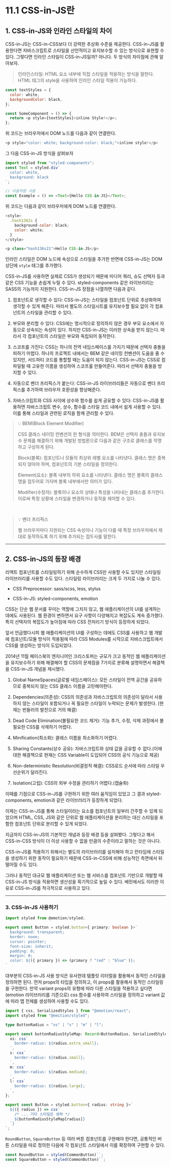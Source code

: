 # 11.1 CSS-in-JS란

## 1. CSS-in-JS와 인라인 스타일의 차이

CSS-in-JS는 CSS-in-CSS보다 더 강력한 추상화 수준을 제공한다. CSS-in-JS를 활용한다면 자바스크립트로 스타일을 선언적이고 유지보수할 수 있는 방식으로 표현할 수 있다. 그렇다면 인라인 스타일이 CSS-in-JS일까? 아니다. 두 방식의 차이점에 관해 알아보자.

> 인라인스타일: HTML 요소 내부에 직접 스타일을 적용하는 방식을 말한다. HTML 태그의 style을 사용하여 인라인 스타일 적용이 가능하다.

```js
const textStyles = {
  color: white,
  backgroundColor: black,
};

const SomeComponent = () => {
  return <p style={textStyles}>inline Style!</p>;
};
```

위 코드는 브라우저에서 DOM 노드를 다음과 같이 연결한다.

```js
<p style="color: white; background-color: black;">inline style!</p>
```

그 다음 CSS-in-JS 방식을 살펴보자

```ts
import styled from "styled-components";
const Text = styled.div`
  color: white,
  background: black
`;

// 다음처럼 사용
const Example = () => <Text>{Hello CSS-in-JS}</Text>;
```

위 코드는 다음과 같이 브라우저에게 DOM 노드를 연결한다.

```js
<style>
  .hash1362s {
    background-color: black;
    color: white;
  }
</style>

<p class="hash136s21">Hello CSS-in-JS</p>
```

인라인 스타일은 DOM 노드에 속성으로 스타일을 추가한 반면에 CSS-in-JS는 DOM 상단에 `style` 태그를 추가했다.

CSS-in-JS를 사용하면 실제로 CSS가 생성되기 때문에 미디어 쿼리, 슈도 선택자 등과 같은 CSS 기능을 손쉽게 누릴 수 있다. styled-components 같은 라이브러리는 SASS의 기능까지 지원한다. CSS-in-JS 장점을 나열하면 다음과 같다.

1. 컴포넌트로 생각할 수 있다: CSS-in-JS는 스타일을 컴포넌트 단위로 추상화하여 생각할 수 있게 해준다. 따라서 별도의 스타일시트를 유지보수할 필요 없이 각 컴포넌트의 스타일을 관리할 수 있다.

2. 부모와 분리할 수 있다: CSS에는 명시적으로 정의하지 않은 경우 부모 요소에서 자동으로 상속되는 속성이 있다. 하지만 CSS-in-JS는 이러한 상속을 받지 않는다. 따라서 각 컴포넌트의 스타일은 부모와 독립되어 동작한다.

3. 스코프를 가진다: CSS는 하나의 전역 네임스페이스를 가지기 때문에 선택자 충돌을 피하기 어렵다. 하나의 프로젝트 내에서는 BEM 같은 네이밍 컨벤션이 도움을 줄 수 있지만, 서드파티 코드를 통할할 때는 도움이 되지 않는다. CSS-in-JS는 CSS로 컴파일될 때 고유한 이름을 생성하여 스코프를 만들어준다. 따라서 선택자 충돌을 방지할 수 있다.

4. 자동으로 벤더 프리픽스가 붙는다: CSS-in-JS 라이브러리들은 자동으로 벤더 프리픽스를 추가하여 브라우저 호환성을 향상해준다.

5. 자바스크립트와 CSS 사이에 상수와 함수를 쉽게 공유할 수 있다: CSS-in-JS를 활용하면 자바스크립트 변수, 상수, 함수를 스타일 코드 내에서 쉽게 사용할 수 있다. 이를 통해 스타일과 관련된 로직을 함께 관리할 수 있다.

> 💡 BEM(Block Element Modifier)
>
> CSS 클래스 네이밍 컨벤션의 한 형식을 의미한다. BEM은 선택자 충돌과 유지보수 문제를 해결하기 위해 개발된 방법론으로 다음과 같은 구조로 클래스를 작명하고 구성하게 된다.
>
> Block(블록): 컴포넌트나 모듈의 최상위 레벨 요소를 나타낸다. 클래스 명은 중복되지 않아야 하며, 컴포넌트의 기본 스타일을 정의한다.
>
> Element(요소): 블록 내부의 하위 요소를 나타낸다. 클래스 명은 블록의 클래스 명을 접두어로 가지며 블록 내부에서만 의미가 있다.
>
> Modifier(수정자): 블록이나 요소의 상태나 특성을 나타내는 클래스를 추가한다. 이로써 특정 상황에 스타일을 변경하거나 동작을 제어할 수 있다.

<br>

> 💡 벤더 프리픽스
>
> 웹 브라우저마다 지원되는 CSS 속성이나 기능이 다를 때 특정 브라우저에서 제대로 동작하도록 하기 위해 추가되는 접두사를 말한다.

---

## 2. CSS-in-JS의 등장 배경

리액트 컴포넌트를 스타일링하기 위해 순수하게 CSS만 사용할 수도 있지만 스타일링 라이브러리를 사용할 수도 있다. 스타일링 라이브러리는 크게 두 가지로 나눌 수 있다.

- CSS Preprocessor: sass/scss, less, stylus

- CSS-in-JS: styled-components, emotion

CSS는 단순 웹 문서를 꾸미는 역할에 그치지 않고, 웹 애플리케이션의 UI를 설계하는 데에도 사용된다. 웹 환경이 변하면서 요구 사항이 다양해지고 복잡도도 계속 증가했다. 특히 선택자의 복잡도가 높아짐에 따라 CSS 전처리기 방식이 등장하게 되었다.

앞서 언급했다시피 웹 애플리케이션의 UI를 구성하는 데에도 CSS를 사용하고 웹 개발에 컴포넌트/모듈 방식이 적용됨에 따라 CSS Modules를 시작으로 자바스크립트에서 CSS를 생성하는 방식이 도입되었다.

2014년 11월 페이스북의 엔지니어인 크리스토퍼는 규모가 크고 동적인 웹 애플리케이션을 유지보수하기 위해 해결해야 할 CSS의 문제점을 7가지로 분류해 설명하면서 해결책을 CSS-in-JS 개념을 제시했다.

1. Global NameSpaces(글로벌 네임스페이스): 모든 스타일이 전역 공간을 공유하므로 중복되지 않는 CSS 클래스 이름을 고민해야한다.

2. Dependencies(의존성): CSS의 의존성과 자바스크립트의 의존성이 달라서 사용하지 않는 스타일이 포함되거나 꼭 필요한 스타일이 누락되는 문제가 발생한다. (현재는 번들러의 발전으로 거의 해결)

3. Dead Code Elimination(불필요한 코드 제거): 기능 추가, 수정, 삭제 과정에서 불필요한 CSS를 삭제하기 어렵다.

4. Minification(최소화): 클래스 이름을 최소화하기 어렵다.

5. Sharing Constants(상수 공유): 자바스크립트와 상태 값을 공유할 수 없다.(이에 대한 해결책으로 현재는 CSS Variable이 도입되어 CSS의 공식 기능으로 제공)

6. Non-deterministic Resolution(비결정적 해결): CSS로드 순서에 따라 스타일 우선순위가 달라진다.

7. Isolation(고립): CSS의 외부 수정을 관리하기 어렵다.(캡슐화)

이때를 기점으로 CSS-in-JS를 구현하기 위한 여러 움직임이 있었고 그 결과 styled-components, emotion과 같은 라이브러리가 등장하게 되었다.

이제는 CSS-in-JS를 통해 스타일이라는 요소를 컴포넌트의 일부러 간주할 수 있께 되었으며 HTML, CSS, JS와 같은 단위로 웹 애플리케이션을 분리하는 대신 스타일을 포함한 컴포넌트 단위로 분리할 수 있게 되었다.

지금까지 CSS-in-JS의 기본적인 개념과 등장 배경 등을 살펴봤다. 그렇다고 해서 CSS-in-CSS 방식이 더 이상 사용할 수 없을 만큼의 수준이라고 말하는 것은 아니다.

CSS-in-JS를 적용하기 위해서는 별도의 라이브러리를 설치해야 하고 런타임에 스타일을 생성하기 위한 동작이 필요하기 때문에 CSS-in-CSS에 비해 성능적인 측면에서 뒤떨어질 수도 있다.

그러나 동적인 대규모 웹 애플리케이션 또는 웹 서비스를 컴포넌트 기반으로 개발할 때 CSS-in-JS 방식을 적용하면 생산성을 획기적으로 높일 수 있다. 배민에서도 이러한 이유로 CSS-in-JS를 적극적으로 사용하고 있다.

---

### 3. CSS-in-JS 사용하기

```ts
import styled from @emotion/styled;

export const Button = styled.button<{ primary: boolean }>`
  background: transparent;
  border: none;
  cursor: pointer;
  font-size: inherit;
  padding: 0;
  margin: 0;
  color: ${({ primary }) => (primary ? "red" : "blue" )};
`
```

대부분의 CSS-in-JS 사용 방식은 유사한데 템플릿 리터럴을 활용해서 동적인 스타일을 정의하면 된다. 먼저 props의 타입을 정의하고, 이 props를 활용해서 동적인 스타일링을 구현한다. 만약 variant props의 유형에 따라 다른 스타일을 적용하고 싶다면 (emotion 라이브러리를 기준으로) css 함수를 사용하여 스타일을 정의하고 variant 값에 따라 맵 전체를 생성하여 사용할 수도 있다.

```ts
import { css, SerializedStyles } from "@emotion/react";
import styled from "@emition/styled";

type ButtonRadius = "xs" | "s" | "m" | "l";

export const buttonRadiusStyleMap: Record<ButtonRadius, SerializedStyles> = {
  xs: css`
    border-radius: ${radius.extra_small};
  `,
  s: css`
    border-radius: ${radius.small};
  `,
  m: css`
    border-radius: ${radius.medium};
  `,
  l: css`
    border-radius: ${radius.large};
  `,
};

export const Button = styled.button<{ radius: string }>`
  ${({ radius }) => css`
    /* ... 기타 스타일은 생략 */
    ${buttonRadiusStyleMap[radius]}
  `}
`;
```

`RoundButton`, `SquareButton` 등 여러 버튼 컴포넌트를 구현해야 한다면, 공통적인 버튼 스타일을 따로 정의한 다음에 각 컴포넌트 스타일에서 이를 확장하여 구현할 수 있다.

```ts
const RoundButton = styled(CommonButton)``;
const SquareButton = styled(CommonButton)``;
```
